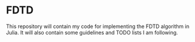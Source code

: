 # FDTD
This repository will contain my code for implementing the FDTD algorithm in
Julia. It will also contain some guidelines and TODO lists I am following.
